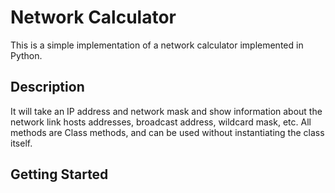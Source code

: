 # Network Calculator
This is a simple implementation of a network calculator implemented in Python.

## Description
It will take an IP address and network mask and show information about the network link hosts addresses, broadcast address, wildcard mask, etc.
All methods are Class methods, and can be used without instantiating the class itself.

## Getting Started

